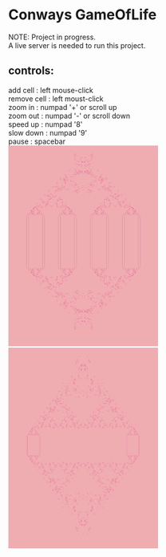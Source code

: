 # Conways GameOfLife

NOTE: Project in progress.  
A live server is needed to run this project.

## controls:

 add cell    : left mouse-click  
 remove cell : left moust-click  
 zoom in     :  numpad '+' or scroll up  
 zoom out    : numpad '-'  or scroll down    
 speed up    : numpad '8'  
 slow down   : numpad '9'  
 pause       : spacebar  
<img loading="lazy" width="300px" height="400px" src="./1.png" alt="GOL" />
<img loading="lazy" width="300px" height="400px" src="./2.png" alt="GOL" />
